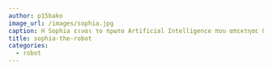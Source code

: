 ```yaml
---
author: p15bako
image_url: /images/sophia.jpg
caption: H Sophia ειναι το πρωτο Artificial Intelligence που απεκτησε δικαιωματα πολιτη.
title: sophia-the-robot
categories:
  - robot
---
```

